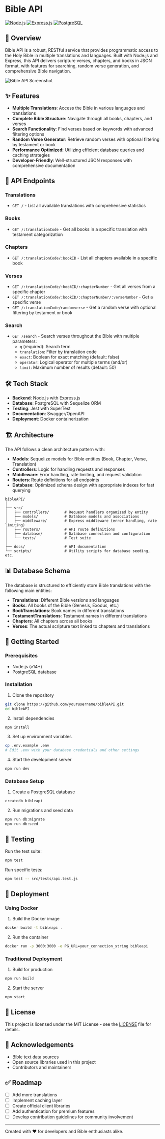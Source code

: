 # Bible API

[![Node.js](https://img.shields.io/badge/Node.js-18.x-green)](https://nodejs.org/)
[![Express.js](https://img.shields.io/badge/Express.js-4.x-blue)](https://expressjs.com/)
[![PostgreSQL](https://img.shields.io/badge/PostgreSQL-Latest-blue)](https://www.postgresql.org/)
<!-- [![License](https://img.shields.io/badge/License-MIT-yellow.svg)](LICENSE) -->

## 📖 Overview

Bible API is a robust, RESTful service that provides programmatic access to the Holy Bible in multiple translations and languages. Built with Node.js and Express, this API delivers scripture verses, chapters, and books in JSON format, with features for searching, random verse generation, and comprehensive Bible navigation.

![Bible API Screenshot](https://via.placeholder.com/800x400?text=Bible+API+Visualization)

## ✨ Features

- **Multiple Translations**: Access the Bible in various languages and translations
- **Complete Bible Structure**: Navigate through all books, chapters, and verses
- **Search Functionality**: Find verses based on keywords with advanced filtering options
- **Random Verse Generator**: Retrieve random verses with optional filtering by testament or book
- **Performance Optimized**: Utilizing efficient database queries and caching strategies
- **Developer-Friendly**: Well-structured JSON responses with comprehensive documentation

## 🚀 API Endpoints

### Translations
- `GET /` - List all available translations with comprehensive statistics

### Books
- `GET /:translationCode` - Get all books in a specific translation with testament categorization

### Chapters
- `GET /:translationCode/:bookID` - List all chapters available in a specific book

### Verses
- `GET /:translationCode/:bookID/:chapterNumber` - Get all verses from a specific chapter
- `GET /:translationCode/:bookID/:chapterNumber/:verseNumber` - Get a specific verse
- `GET /:translationCode/randomverse` - Get a random verse with optional filtering by testament or book

### Search
- `GET /search` - Search verses throughout the Bible with multiple parameters:
  - `q` (required): Search term
  - `translation`: Filter by translation code
  - `exact`: Boolean for exact matching (default: false)
  - `operator`: Logical operator for multiple terms (and/or)
  - `limit`: Maximum number of results (default: 50)

## 🛠️ Tech Stack

- **Backend**: Node.js with Express.js
- **Database**: PostgreSQL with Sequelize ORM
- **Testing**: Jest with SuperTest
- **Documentation**: Swagger/OpenAPI
- **Deployment**: Docker containerization

## 🏗️ Architecture

The API follows a clean architecture pattern with:

- **Models**: Sequelize models for Bible entities (Book, Chapter, Verse, Translation)
- **Controllers**: Logic for handling requests and responses
- **Middleware**: Error handling, rate limiting, and request validation
- **Routers**: Route definitions for all endpoints
- **Database**: Optimized schema design with appropriate indexes for fast querying

```
bibleAPI/
│
├── src/
│   ├── controllers/       # Request handlers organized by entity
│   ├── models/            # Database models and associations
│   ├── middleware/        # Express middleware (error handling, rate limiting)
│   ├── routers/           # API route definitions
│   ├── database/          # Database connection and configuration
│   └── tests/             # Test suite
│
├── docs/                  # API documentation
└── scripts/               # Utility scripts for database seeding, etc.
```

## 📊 Database Schema

The database is structured to efficiently store Bible translations with the following main entities:

- **Translations**: Different Bible versions and languages
- **Books**: All books of the Bible (Genesis, Exodus, etc.)
- **BookTranslations**: Book names in different translations
- **TestamentTranslations**: Testament names in different translations
- **Chapters**: All chapters across all books
- **Verses**: The actual scripture text linked to chapters and translations

## 🔧 Getting Started

### Prerequisites
- Node.js (v14+)
- PostgreSQL database

### Installation

1. Clone the repository
```bash
git clone https://github.com/yourusername/bibleAPI.git
cd bibleAPI
```

2. Install dependencies
```bash
npm install
```

3. Set up environment variables
```bash
cp .env.example .env
# Edit .env with your database credentials and other settings
```

4. Start the development server
```bash
npm run dev
```

### Database Setup

1. Create a PostgreSQL database
```bash
createdb bibleapi
```

2. Run migrations and seed data
```bash
npm run db:migrate
npm run db:seed
```

## 🧪 Testing

Run the test suite:
```bash
npm test
```

Run specific tests:
```bash
npm test -- src/tests/api.test.js
```

## 🚢 Deployment

### Using Docker

1. Build the Docker image
```bash
docker build -t bibleapi .
```

2. Run the container
```bash
docker run -p 3000:3000 -e PG_URL=your_connection_string bibleapi
```

### Traditional Deployment

1. Build for production
```bash
npm run build
```

2. Start the server
```bash
npm start
```

## 📝 License

This project is licensed under the MIT License - see the [LICENSE](LICENSE) file for details.

## 👏 Acknowledgements

- Bible text data sources
- Open source libraries used in this project
- Contributors and maintainers

## ✅ Roadmap

- [ ] Add more translations
- [ ] Implement caching layer
- [ ] Create official client libraries
- [ ] Add authentication for premium features
- [ ] Develop contribution guidelines for community involvement

---

Created with ❤️ for developers and Bible enthusiasts alike.
